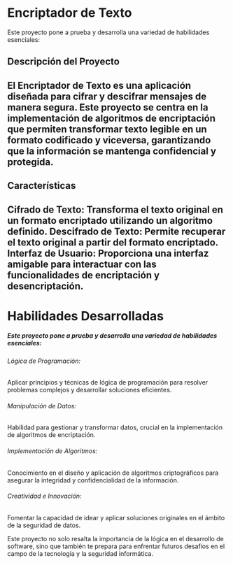<h1>Encriptador de Texto </h1>

Este proyecto pone a prueba y desarrolla una variedad de habilidades esenciales:

<h2>Descripción del Proyecto<h2/>

El Encriptador de Texto es una aplicación diseñada para cifrar y descifrar mensajes de manera segura.
Este proyecto se centra en la implementación de algoritmos de encriptación que permiten transformar 
texto legible en un formato codificado y viceversa, garantizando que la información se mantenga
confidencial y protegida.


<h2>Características<h2/>

Cifrado de Texto: Transforma el texto original en un formato encriptado utilizando un algoritmo definido.
Descifrado de Texto: Permite recuperar el texto original a partir del formato encriptado.
Interfaz de Usuario: Proporciona una interfaz amigable para interactuar con las funcionalidades de 
encriptación y desencriptación.

<h1>Habilidades Desarrolladas </h1>

<h5>Este proyecto pone a prueba y desarrolla una variedad de habilidades esenciales:<h5/>

<h6>Lógica de Programación:</h6> Aplicar principios y técnicas de lógica de programación para resolver problemas 
complejos y desarrollar soluciones eficientes.
<h6>Manipulación de Datos:</h6> Habilidad para gestionar y transformar datos, crucial en la implementación de algoritmos de encriptación.
<h6>Implementación de Algoritmos:</h6> Conocimiento en el diseño y aplicación de algoritmos criptográficos
para asegurar la integridad y confidencialidad de la información.
<h6>Creatividad e Innovación:</h6> Fomentar la capacidad de idear y aplicar soluciones originales en el ámbito de la seguridad de datos.

Este proyecto no solo resalta la importancia de la lógica en el desarrollo de software, sino que también
te prepara para enfrentar futuros desafíos en el campo de la tecnología y la seguridad informática.
